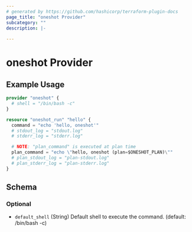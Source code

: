 ```yaml
---
# generated by https://github.com/hashicorp/terraform-plugin-docs
page_title: "oneshot Provider"
subcategory: ""
description: |-
  
---
```


# oneshot Provider



## Example Usage

```terraform
provider "oneshot" {
  # shell = "/bin/bash -c"
}

resource "oneshot_run" "hello" {
  command = "echo 'hello, oneshot'"
  # stdout_log = "stdout.log"
  # stderr_log = "stderr.log"

  # NOTE: "plan_command" is executed at plan time
  plan_command = "echo \"hello, oneshot (plan=$ONESHOT_PLAN)\""
  # plan_stdout_log = "plan-stdout.log"
  # plan_stderr_log = "plan-stderr.log"
}
```

<!-- schema generated by tfplugindocs -->
## Schema

### Optional

- `default_shell` (String) Default shell to execute the command. (default: /bin/bash -c)
